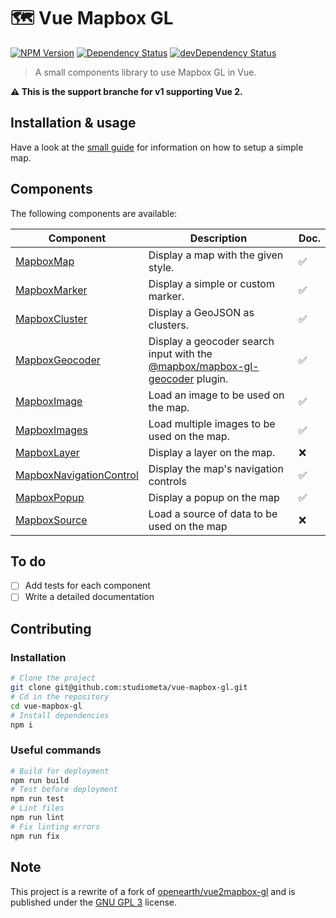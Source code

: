 # 🗺 Vue Mapbox GL

[![NPM Version](https://img.shields.io/npm/v/@studiometa/vue-mapbox-gl.svg?style=flat-square)](https://www.npmjs.com/package/@studiometa/vue-mapbox-gl)
[![Dependency Status](https://img.shields.io/david/studiometa/vue-mapbox-gl.svg?label=deps&style=flat-square)](https://david-dm.org/studiometa/vue-mapbox-gl)
[![devDependency Status](https://img.shields.io/david/dev/studiometa/vue-mapbox-gl.svg?label=devDeps&style=flat-square)](https://david-dm.org/studiometa/vue-mapbox-gl?type=dev)

> A small components library to use Mapbox GL in Vue.

**⚠️ This is the support branche for v1 supporting Vue 2.**

## Installation & usage

Have a look at the [small guide](https://support-1-x--vue-mapbox-gl.netlify.app/guide/) for information on how to setup a simple map.

## Components

The following components are available:

|                                          Component                                          |                                                         Description                                                         | Doc. |
|---------------------------------------------------------------------------------------------|-----------------------------------------------------------------------------------------------------------------------------|------|
| [MapboxMap](https://support-1-x--vue-mapbox-gl.netlify.app/components/MapboxMap)                             | Display a map with the given style.                                                                                         | ✅    |
| [MapboxMarker](https://support-1-x--vue-mapbox-gl.netlify.app/components/MapboxMarker)                       | Display a simple or custom marker.                                                                                          | ✅    |
| [MapboxCluster](https://support-1-x--vue-mapbox-gl.netlify.app/components/MapboxCluster)                     | Display a GeoJSON as clusters.                                                                                              | ✅    |
| [MapboxGeocoder](https://support-1-x--vue-mapbox-gl.netlify.app/components/MapboxGeocoder)                   | Display a geocoder search input with the [@mapbox/mapbox-gl-geocoder](https://github.com/mapbox/mapbox-gl-geocoder) plugin. | ✅     |
| [MapboxImage](https://support-1-x--vue-mapbox-gl.netlify.app/components/MapboxImage)                         | Load an image to be used on the map.                                                                                        | ✅    |
| [MapboxImages](https://support-1-x--vue-mapbox-gl.netlify.app/components/MapboxImages)                       | Load multiple images to be used on the map.                                                                                 | ✅    |
| [MapboxLayer](https://support-1-x--vue-mapbox-gl.netlify.app/components/MapboxLayer)                         | Display a layer on the map.                                                                                                 | ❌    |
| [MapboxNavigationControl](https://support-1-x--vue-mapbox-gl.netlify.app/components/MapboxNavigationControl) | Display the map's navigation controls                                                                                       | ✅    |
| [MapboxPopup](https://support-1-x--vue-mapbox-gl.netlify.app/components/MapboxPopup)                         | Display a popup on the map                                                                                                  | ✅    |
| [MapboxSource](https://support-1-x--vue-mapbox-gl.netlify.app/components/MapboxSource)                       | Load a source of data to be used on the map                                                                                 | ❌    |

## To do

- [ ] Add tests for each component
- [ ] Write a detailed documentation

## Contributing

### Installation

```bash
# Clone the project
git clone git@github.com:studiometa/vue-mapbox-gl.git
# Cd in the repository
cd vue-mapbox-gl
# Install dependencies
npm i
```

### Useful commands

```bash
# Build for deployment
npm run build
# Test before deployment
npm run test
# Lint files
npm run lint
# Fix linting errors
npm run fix
```

## Note

This project is a rewrite of a fork of [openearth/vue2mapbox-gl](https://github.com/openearth/vue2mapbox-gl) and is published under the [GNU GPL 3](https://www.gnu.org/licenses/gpl-3.0.en.html) license.
